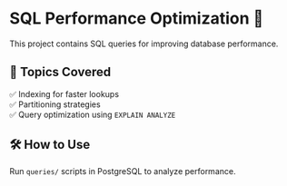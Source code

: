 # SQL Performance Optimization 🚀  
This project contains SQL queries for improving database performance.  

## 📌 Topics Covered  
✅ Indexing for faster lookups  
✅ Partitioning strategies  
✅ Query optimization using `EXPLAIN ANALYZE`  

## 🛠️ How to Use  
Run `queries/` scripts in PostgreSQL to analyze performance.  
